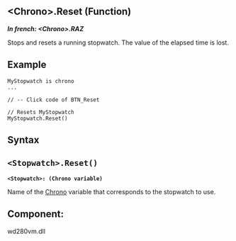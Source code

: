 


## &lt;Chrono&gt;.Reset (Function)

***In french: &lt;Chrono&gt;.RAZ***



<a name="XUse"></a>
<a name="Use"></a>
<a name="description"></a>
Stops and resets a running stopwatch. The value of the elapsed time is lost.  




<a name="Example1"></a>
<a name="sample_code"></a>

## Example


```wl
MyStopwatch is chrono
...

// -- Click code of BTN_Reset

// Resets MyStopwatch
MyStopwatch.Reset()
```

<a name="XSYNTAX"></a>

## Syntax
<a name="SYNTAX1"></a>

`<Stopwatch>.Reset()`
---

**`<Stopwatch>: (Chrono variable)`**

Name of the [Chrono](../WDLang1/1000023560.md) variable that corresponds to the stopwatch to use.



<a name="XComponent"></a>

## Component:
wd280vm.dll
